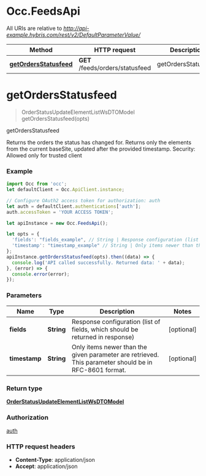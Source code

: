 # Occ.FeedsApi

All URIs are relative to *http://api-example.hybris.com/rest/v2/DefaultParameterValue/*

Method | HTTP request | Description
------------- | ------------- | -------------
[**getOrdersStatusfeed**](FeedsApi.md#getOrdersStatusfeed) | **GET** /feeds/orders/statusfeed | getOrdersStatusfeed


<a name="getOrdersStatusfeed"></a>
# **getOrdersStatusfeed**
> OrderStatusUpdateElementListWsDTOModel getOrdersStatusfeed(opts)

getOrdersStatusfeed

Returns the orders the status has changed for. Returns only the elements from the current baseSite, updated after the provided timestamp.  Security: Allowed only for trusted client 

### Example
```javascript
import Occ from 'occ';
let defaultClient = Occ.ApiClient.instance;

// Configure OAuth2 access token for authorization: auth
let auth = defaultClient.authentications['auth'];
auth.accessToken = 'YOUR ACCESS TOKEN';

let apiInstance = new Occ.FeedsApi();

let opts = { 
  'fields': "fields_example", // String | Response configuration (list of fields, which should be returned in response)
  'timestamp': "timestamp_example" // String | Only items newer than the given parameter are retrieved. This parameter should be in RFC-8601 format.
};
apiInstance.getOrdersStatusfeed(opts).then((data) => {
  console.log('API called successfully. Returned data: ' + data);
}, (error) => {
  console.error(error);
});

```

### Parameters

Name | Type | Description  | Notes
------------- | ------------- | ------------- | -------------
 **fields** | **String**| Response configuration (list of fields, which should be returned in response) | [optional] 
 **timestamp** | **String**| Only items newer than the given parameter are retrieved. This parameter should be in RFC-8601 format. | [optional] 

### Return type

[**OrderStatusUpdateElementListWsDTOModel**](OrderStatusUpdateElementListWsDTOModel.md)

### Authorization

[auth](../README.md#auth)

### HTTP request headers

 - **Content-Type**: application/json
 - **Accept**: application/json

